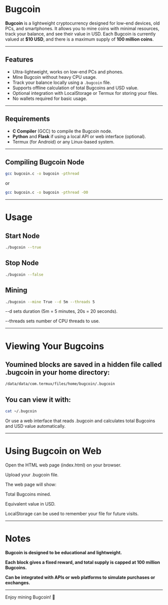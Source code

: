 # Bugcoin

**Bugcoin** is a lightweight cryptocurrency designed for low-end devices, old PCs, and smartphones. It allows you to mine coins with minimal resources, track your balance, and see their value in USD. Each Bugcoin is currently valued at **$10 USD**, and there is a maximum supply of **100 million coins**.

---

## Features

- Ultra-lightweight, works on low-end PCs and phones.
- Mine Bugcoin without heavy CPU usage.
- Track your balance locally using a `.bugcoin` file.
- Supports offline calculation of total Bugcoins and USD value.
- Optional integration with LocalStorage or Termux for storing your files.
- No wallets required for basic usage.

---

## Requirements

- **C Compiler** (GCC) to compile the Bugcoin node.
- **Python** and **Flask** if using a local API or web interface (optional).
- Termux (for Android) or any Linux-based system.

---

## Compiling Bugcoin Node

```bash
gcc bugcoin.c -o bugcoin -pthread
```

or

```bash
gcc bugcoin.c -o bugcoin -pthread -O0
```

---

# Usage

## Start Node

```bash
./bugcoin --true
```

## Stop Node

```bash
./bugcoin --false
```

## Mining

```bash
./bugcoin --mine True --d 5m --threads 5
```

--d sets duration (5m = 5 minutes, 20s = 20 seconds).

--threads sets number of CPU threads to use.



---

# Viewing Your Bugcoins

## Youmined blocks are saved in a hidden file called .bugcoin in your home directory:

```bash
/data/data/com.termux/files/home/bugcoin/.bugcoin
```

## You can view it with:

```bash
cat ~/.bugcoin
```

Or use a web interface that reads .bugcoin and calculates total Bugcoins and USD value automatically.


---

# Using Bugcoin on Web

Open the HTML web page (index.html) on your browser.

Upload your .bugcoin file.

The web page will show:

Total Bugcoins mined.

Equivalent value in USD.


LocalStorage can be used to remember your file for future visits.



---

# Notes

**Bugcoin is designed to be educational and lightweight.**

**Each block gives a fixed reward, and total supply is capped at 100 million Bugcoins.**

**Can be integrated with APIs or web platforms to simulate purchases or exchanges.**



---

Enjoy mining Bugcoin! 🚀

